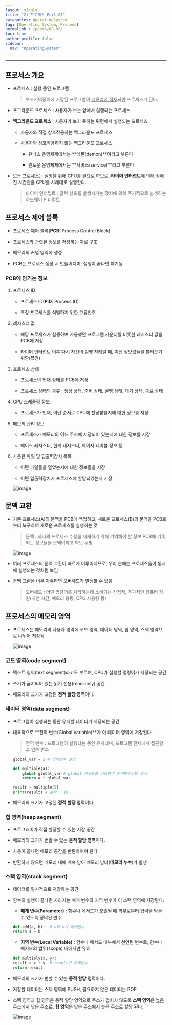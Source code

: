 ```yaml
---
layout: single
title: "2) 프로세스 Part.01"
categories: OperatingSystem
tag: [Operating System, Process]
permalink : /posts/OS-02/
toc: true
author_profile: false
sidebar:
  nav: "OperatingSystem"
---
```


<hr>

## 프로세스 개요

- 프로세스 : 실행 중인 프로그램
    > 보조기억장치에 저장된 프로그램이 <u>메모리에 적재</u>되면 프로세스가 된다.

- 포그라운드 프로세스 : 사용자가 보는 앞에서 실행되는 프로세스

- **백그라운드 프로세스** : 사용자가 보지 못하는 뒤편에서 실행되는 프로세스

    - 사용자와 직접 상호작용하는 백그라운드 프로세스

    - 사용자와 상호작용하지 않는 백그라운드 프로세스

        - 유닉스 운영체제에서는 **데몬(demon)**이라고 부른다

        - 윈도운 운영체제에서는 **서비스(service)**라고 부른다

- 모든 프로세스는 실행을 위해 CPU를 필요로 하므로, **타이머 인터럽트**에 의해 정해진 시간만큼 CPU를 차례대로 실행한다.

    > 타이머 인터럽트 : 클럭 신호를 발생시키는 장치에 의해 주기적으로 발생하는 하드웨어 인터럽트


## 프로세스 제어 블록

- 프로세스 제어 블록(**PCB**: Process Control Block)

- 프로세스와 관련된 정보를 저장하는 자료 구조

- 메모리의 커널 영역에 생성

- PCB는 프로세스 생성 시 만들어지며, 실행이 끝나면 폐기됨

### PCB에 담기는 정보

1. 프로세스 ID

    - 프로세스 ID(**PID**: Process ID)

    - 특정 프로세스를 식별하기 위한 고유번호

2. 레지스터 값

    - 해당 프로세스가 실행하며 사용했던 프로그램 카운터를 비롯한 레지스터 값을 PCB에 저장

    - 타이머 인터럽트 이후 다시 자신의 실행 차례일 때, 이전 정보값들을 불러오기 위함(복원)

3. 프로세스 상태

    - 프로세스의 현재 상태를 PCB에 저장

    - 프로세스 상태의 종류 : 생상 상태, 준비 상태, 실행 상태, 대기 상태, 종료 상태

4. CPU 스케줄링 정보

    - 프로세스가 언제, 어떤 순서로 CPU에 할당받을지에 대한 정보를 저장

5. 메모리 관리 정보

    - 프로세스가 메모리의 어느 주소에 저장되어 있는지에 대한 정보를 저장

    - 베이스 레지스터, 한계 레지스터, 페이지 테이블 정보 등

6. 사용한 파일 및 입출력장치 목록

    - 어떤 파일들을 열었는지에 대한 정보들을 저장

    - 어떤 입출력장치가 프로세스에 할당되었는지 저장

    ![image](../../assets/images/OperatingSystem/Process-01-1.JPG)

## 문맥 교환

- 기존 프로세스(A)의 문맥을 PCB에 백업하고, 새로운 프로세스(B)의 문맥을 PCB로부터 복구하여 새로운 프로세스를 실행하는 것

    > 문맥 : 하나의 프로세스 수행을 재개하기 위해 기억해야 할 정보
    > PCB에 기록되는 정보들을 문맥이라고 봐도 무방

    ![image](../../assets/images/OperatingSystem/Process-01-2.JPG)

- 여러 프로세스의 문맥 교환이 빠르게 이루어지므로, 우리 눈에는 프로세스들이 동시에 실행되는 것처럼 보임

- 문맥 교환을 너무 자주하면 오버헤드가 발생할 수 있음

    > 오버헤드 : 어떤 명령어를 처리하는데 소비되는 간접적, 추가적인 컴퓨터 자원(지연 시간, 메모리 용량, CPU 사용량 등)

## 프로세스의 메모리 영역

- 프로세스는 메모리의 사용자 영역에 코드 영역, 데이터 영역, 힙 영역, 스택 영역으로 나뉘어 저장됨

    ![image](../../assets/images/OperatingSystem/Process-01-3.JPG)

### 코드 영역(code segment)

- 텍스트 영역(text segment)라고도 부르며, CPU가 실행할 명령어가 저장되는 공간

- 쓰기가 금지되어 있는 읽기 전용(read-only) 공간

- 메모리의 크기가 고정된 **정적 할당 영역**이다.

### 데이터 영역(data segment)

- 프로그램이 실행되는 동안 유지할 데이터가 저장되는 공간

- 대표적으로 **전역 변수(Global Variable)**가 이 데이터 영역에 저장된다.

    > 전역 변수 : 프로그램이 실행되는 동안 유지되며, 프로그램 전체에서 접근할 수 있는 변수

    ```python
    global_var = 2 # 전역변수 선언

    def multiple(a):
        global global_var # global 키워드를 사용하여 전역변수임을 명시
        return a * global_var

    result = multiple(5)
    print(result) # 출력 : 10
    ```

- 메모리의 크기가 고정된 **정적 할당 영역**이다.

### 힙 영역(heap segment)

- 프로그래머가 직접 할당할 수 있는 저장 공간

- 메모리의 크기가 변할 수 있는 **동적 할당 영역**이다.

- 사용이 끝나면 메모리 공간을 반환하여야 한다

- 반환하지 않으면 메모리 내에 계속 남아 메모리 낭비(**메모리 누수**)가 발생

### 스택 영역(stack segment)

- 데이터를 일시적으로 저장하는 공간

- 함수의 실행이 끝나면 사라지는 매개 변수와 지역 변수가 이 스택 영역에 저장된다.

    - **매개 변수(Parameter)** : 함수나 메서드가 호출될 때 외부로부터 입력을 받을 수 있도록 정의된 변수

    ```python
    def add(a, b):  # a와 b가 매개변수
    return a + b
    ```

    - **지역 변수(Local Variable)** : 함수나 메서드 내부에서 선언된 변수로, 함수나 메서드의 범위(scope) 내에서만 유효

    ```python
    def multiply(x, y):
    result = x * y  # result가 지역변수
    return result
    ```

- 메모리의 크기가 변할 수 있는 **동적 할당 영역**이다.

- 저장할 데이터는 스택 영역에 PUSH, 필요하지 않은 데이터는 POP

- 스택 영역과 힙 영역은 동적 할당 영역으로 주소가 겹치지 않도록 **스택 영역**은 <u>높은 주소에서 낮은 주소</u>로, **힙 영역**은 <u>낮은 주소에서 높은 주소</u>로 할당 된다.

    ![image](../../assets/images/OperatingSystem/Process-01-4.JPG)

